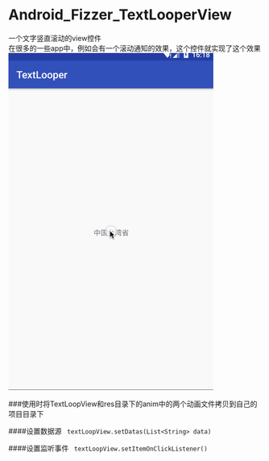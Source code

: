 # Android_Fizzer_TextLooperView
一个文字竖直滚动的view控件  
 在很多的一些app中，例如会有一个滚动通知的效果，这个控件就实现了这个效果
![image](https://github.com/Fizzzzer/Android_Fizzer_TextLooperView/blob/master/preview.gif)

###使用时将TextLoopView和res目录下的anim中的两个动画文件拷贝到自己的项目目录下

####设置数据源
` textLoopView.setDatas(List<String> data)`

####设置监听事件
` textLoopView.setItemOnClickListener()`
